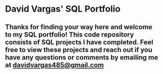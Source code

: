 # David Vargas' SQL Portfolio

## Thanks for finding your way here and welcome to my SQL portfolio! This code repository consists of SQL projects I have completed. Feel free to view these projects and reach out if you have any questions or comments by emailing me at <davidvargas485@gmail.com>
